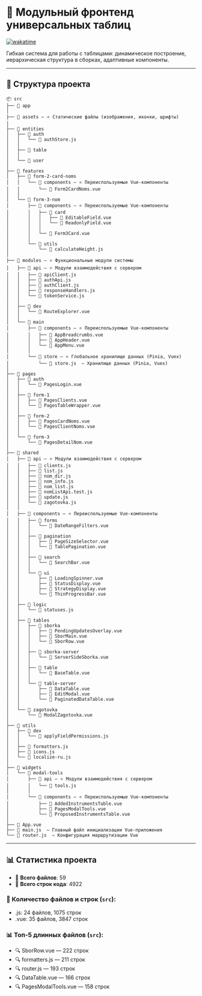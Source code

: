 # 📌 Модульный фронтенд универсальных таблиц  

[![wakatime](https://wakatime.com/badge/github/i5anin/modules-soft__pf-forum.svg)](https://wakatime.com/badge/github/i5anin/modules-soft__pf-forum)  

Гибкая система для работы с таблицами: динамическое построение, иерархическая структура в сборках, адаптивные компоненты.

---

## 📂 Структура проекта
```
📦 src
├── 📂 app
│
├── 📂 assets — ⭐ Статические файлы (изображения, иконки, шрифты)
│
├── 📂 entities
│   ├── 📂 auth
│   │   └── 📜 authStore.js 
│   │
│   ├── 📂 table
│   │
│   └── 📂 user
│
├── 📂 features
│   ├── 📂 form-2-card-noms
│   │   └── 📂 components — ⭐ Переиспользуемые Vue-компоненты
│   │       └── 📗 Form2CardNoms.vue 
│   │
│   └── 📂 form-3-nom
│       ├── 📂 components — ⭐ Переиспользуемые Vue-компоненты
│       │   ├── 📂 card
│       │   │   ├── 📗 EditableField.vue 
│       │   │   └── 📗 ReadonlyField.vue 
│       │   │
│       │   └── 📗 Form3Card.vue 
│       │
│       └── 📂 utils
│           └── 📜 calculateHeight.js 
│
├── 📂 modules — ⭐ Функциональные модули системы
│   ├── 📂 api — ⭐ Модули взаимодействия с сервером
│   │   ├── 📜 apiClient.js 
│   │   ├── 📜 authApi.js 
│   │   ├── 📜 authClient.js 
│   │   ├── 📜 responseHandlers.js 
│   │   └── 📜 tokenService.js 
│   │
│   ├── 📂 dev
│   │   └── 📗 RouteExplorer.vue 
│   │
│   └── 📂 main
│       ├── 📂 components — ⭐ Переиспользуемые Vue-компоненты
│       │   ├── 📗 AppBreadcrumbs.vue 
│       │   ├── 📗 AppHeader.vue 
│       │   └── 📗 AppMenu.vue 
│       │
│       └── 📂 store — ⭐ Глобальное хранилище данных (Pinia, Vuex)
│           └── 📜 store.js  — Хранилище данных (Pinia, Vuex)
│
├── 📂 pages
│   ├── 📂 auth
│   │   └── 📗 PagesLogin.vue 
│   │
│   ├── 📂 form-1
│   │   ├── 📗 PagesClients.vue 
│   │   └── 📗 PagesTableWrapper.vue 
│   │
│   ├── 📂 form-2
│   │   ├── 📗 PagesCardNoms.vue 
│   │   └── 📗 PagesClientNoms.vue 
│   │
│   └── 📂 form-3
│       └── 📗 PagesDetailNom.vue 
│
├── 📂 shared
│   ├── 📂 api — ⭐ Модули взаимодействия с сервером
│   │   ├── 📜 clients.js 
│   │   ├── 📜 list.js 
│   │   ├── 📜 nom_dir.js 
│   │   ├── 📜 nom_info.js 
│   │   ├── 📜 nom_list.js 
│   │   ├── 📜 nomListApi.test.js 
│   │   ├── 📜 update.js 
│   │   └── 📜 zagotovka.js 
│   │
│   ├── 📂 components — ⭐ Переиспользуемые Vue-компоненты
│   │   ├── 📂 forms
│   │   │   └── 📗 DateRangeFilters.vue 
│   │   │
│   │   ├── 📂 pagination
│   │   │   ├── 📗 PageSizeSelector.vue 
│   │   │   └── 📗 TablePagination.vue 
│   │   │
│   │   ├── 📂 search
│   │   │   └── 📗 SearchBar.vue 
│   │   │
│   │   └── 📂 ui
│   │       ├── 📗 LoadingSpinner.vue 
│   │       ├── 📗 StatusDisplay.vue 
│   │       ├── 📗 StrategyDisplay.vue 
│   │       └── 📗 ThinProgressBar.vue 
│   │
│   ├── 📂 logic
│   │   └── 📜 statuses.js 
│   │
│   ├── 📂 tables
│   │   ├── 📂 sborka
│   │   │   ├── 📗 PendingUpdatesOverlay.vue 
│   │   │   ├── 📗 SborMain.vue 
│   │   │   └── 📗 SborRow.vue 
│   │   │
│   │   ├── 📂 sborka-server
│   │   │   └── 📗 ServerSideSborka.vue 
│   │   │
│   │   ├── 📂 table
│   │   │   └── 📗 BaseTable.vue 
│   │   │
│   │   └── 📂 table-server
│   │       ├── 📗 DataTable.vue 
│   │       ├── 📗 EditModal.vue 
│   │       └── 📗 PaginatedDataTable.vue 
│   │
│   └── 📂 zagotovka
│       └── 📗 ModalZagotovka.vue 
│
├── 📂 utils
│   ├── 📂 dev
│   │   └── 📜 applyFieldPermissions.js 
│   │
│   ├── 📜 formatters.js 
│   ├── 📜 icons.js 
│   └── 📜 localize-ru.js 
│
├── 📂 widgets
│   └── 📂 modal-tools
│       ├── 📂 api — ⭐ Модули взаимодействия с сервером
│       │   └── 📜 tools.js 
│       │
│       └── 📂 components — ⭐ Переиспользуемые Vue-компоненты
│           ├── 📗 AddedInstrumentsTable.vue 
│           ├── 📗 PagesModalTools.vue 
│           └── 📗 ProposedInstrumentsTable.vue 
│
├── 📗 App.vue 
├── 📜 main.js  — Главный файл инициализации Vue-приложения
└── 📜 router.js  — Конфигурация маршрутизации Vue
```

---

## 📊 Статистика проекта

- 📄 **Всего файлов**: 59
- 📜 **Всего строк кода**: 4922


### 📁 Количество файлов и строк (`src`):
  - .js: 24 файлов, 1075 строк
  - .vue: 35 файлов, 3847 строк

### 📊 Топ-5 длинных файлов (`src`):
- 🔍 SborRow.vue — 222 строк
- 🔍 formatters.js — 211 строк
- 🔍 router.js — 193 строк
- 🔍 DataTable.vue — 166 строк
- 🔍 PagesModalTools.vue — 158 строк


